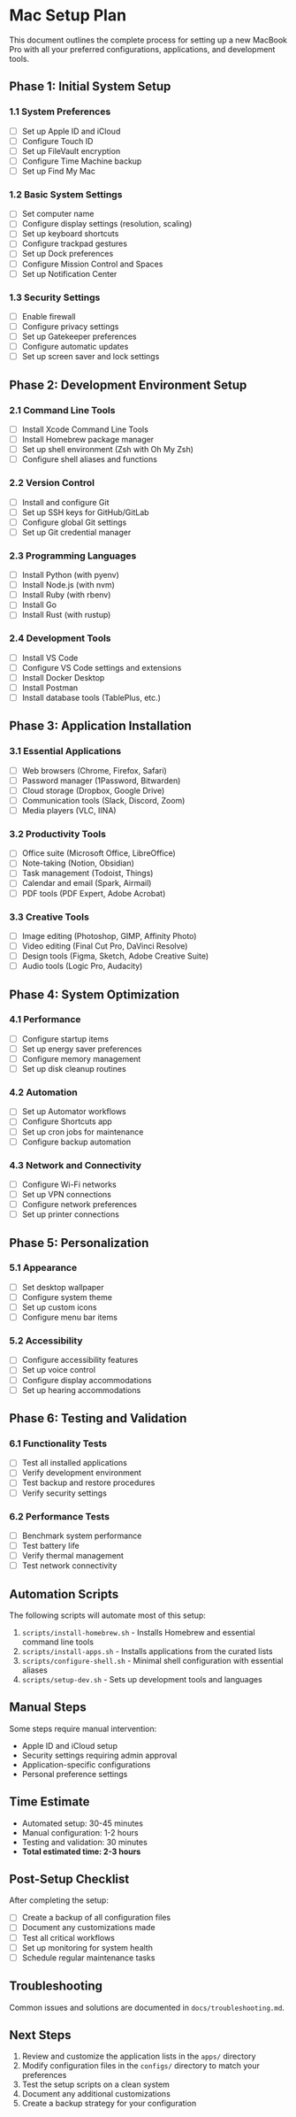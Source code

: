 # Mac Setup Plan

This document outlines the complete process for setting up a new MacBook Pro with all your preferred configurations, applications, and development tools.

## Phase 1: Initial System Setup

### 1.1 System Preferences
- [ ] Set up Apple ID and iCloud
- [ ] Configure Touch ID
- [ ] Set up FileVault encryption
- [ ] Configure Time Machine backup
- [ ] Set up Find My Mac

### 1.2 Basic System Settings
- [ ] Set computer name
- [ ] Configure display settings (resolution, scaling)
- [ ] Set up keyboard shortcuts
- [ ] Configure trackpad gestures
- [ ] Set up Dock preferences
- [ ] Configure Mission Control and Spaces
- [ ] Set up Notification Center

### 1.3 Security Settings
- [ ] Enable firewall
- [ ] Configure privacy settings
- [ ] Set up Gatekeeper preferences
- [ ] Configure automatic updates
- [ ] Set up screen saver and lock settings

## Phase 2: Development Environment Setup

### 2.1 Command Line Tools
- [ ] Install Xcode Command Line Tools
- [ ] Install Homebrew package manager
- [ ] Set up shell environment (Zsh with Oh My Zsh)
- [ ] Configure shell aliases and functions

### 2.2 Version Control
- [ ] Install and configure Git
- [ ] Set up SSH keys for GitHub/GitLab
- [ ] Configure global Git settings
- [ ] Set up Git credential manager

### 2.3 Programming Languages
- [ ] Install Python (with pyenv)
- [ ] Install Node.js (with nvm)
- [ ] Install Ruby (with rbenv)
- [ ] Install Go
- [ ] Install Rust (with rustup)

### 2.4 Development Tools
- [ ] Install VS Code
- [ ] Configure VS Code settings and extensions
- [ ] Install Docker Desktop
- [ ] Install Postman
- [ ] Install database tools (TablePlus, etc.)

## Phase 3: Application Installation

### 3.1 Essential Applications
- [ ] Web browsers (Chrome, Firefox, Safari)
- [ ] Password manager (1Password, Bitwarden)
- [ ] Cloud storage (Dropbox, Google Drive)
- [ ] Communication tools (Slack, Discord, Zoom)
- [ ] Media players (VLC, IINA)

### 3.2 Productivity Tools
- [ ] Office suite (Microsoft Office, LibreOffice)
- [ ] Note-taking (Notion, Obsidian)
- [ ] Task management (Todoist, Things)
- [ ] Calendar and email (Spark, Airmail)
- [ ] PDF tools (PDF Expert, Adobe Acrobat)

### 3.3 Creative Tools
- [ ] Image editing (Photoshop, GIMP, Affinity Photo)
- [ ] Video editing (Final Cut Pro, DaVinci Resolve)
- [ ] Design tools (Figma, Sketch, Adobe Creative Suite)
- [ ] Audio tools (Logic Pro, Audacity)

## Phase 4: System Optimization

### 4.1 Performance
- [ ] Configure startup items
- [ ] Set up energy saver preferences
- [ ] Configure memory management
- [ ] Set up disk cleanup routines

### 4.2 Automation
- [ ] Set up Automator workflows
- [ ] Configure Shortcuts app
- [ ] Set up cron jobs for maintenance
- [ ] Configure backup automation

### 4.3 Network and Connectivity
- [ ] Configure Wi-Fi networks
- [ ] Set up VPN connections
- [ ] Configure network preferences
- [ ] Set up printer connections

## Phase 5: Personalization

### 5.1 Appearance
- [ ] Set desktop wallpaper
- [ ] Configure system theme
- [ ] Set up custom icons
- [ ] Configure menu bar items

### 5.2 Accessibility
- [ ] Configure accessibility features
- [ ] Set up voice control
- [ ] Configure display accommodations
- [ ] Set up hearing accommodations

## Phase 6: Testing and Validation

### 6.1 Functionality Tests
- [ ] Test all installed applications
- [ ] Verify development environment
- [ ] Test backup and restore procedures
- [ ] Verify security settings

### 6.2 Performance Tests
- [ ] Benchmark system performance
- [ ] Test battery life
- [ ] Verify thermal management
- [ ] Test network connectivity

## Automation Scripts

The following scripts will automate most of this setup:

1. `scripts/install-homebrew.sh` - Installs Homebrew and essential command line tools
2. `scripts/install-apps.sh` - Installs applications from the curated lists
3. `scripts/configure-shell.sh` - Minimal shell configuration with essential aliases
4. `scripts/setup-dev.sh` - Sets up development tools and languages

## Manual Steps

Some steps require manual intervention:
- Apple ID and iCloud setup
- Security settings requiring admin approval
- Application-specific configurations
- Personal preference settings

## Time Estimate

- Automated setup: 30-45 minutes
- Manual configuration: 1-2 hours
- Testing and validation: 30 minutes
- **Total estimated time: 2-3 hours**

## Post-Setup Checklist

After completing the setup:
- [ ] Create a backup of all configuration files
- [ ] Document any customizations made
- [ ] Test all critical workflows
- [ ] Set up monitoring for system health
- [ ] Schedule regular maintenance tasks

## Troubleshooting

Common issues and solutions are documented in `docs/troubleshooting.md`.

## Next Steps

1. Review and customize the application lists in the `apps/` directory
2. Modify configuration files in the `configs/` directory to match your preferences
3. Test the setup scripts on a clean system
4. Document any additional customizations
5. Create a backup strategy for your configuration 